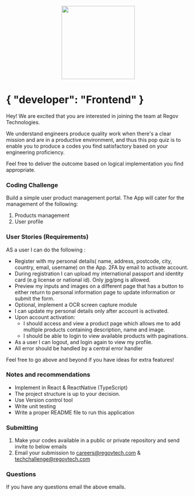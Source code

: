 <p align="center">
  <img src="https://static.wixstatic.com/media/3ba736_be1f7ac0f8bf4e049a5fb6616b18d827~mv2_d_1937_1405_s_2.png/v1/fill/w_220,h_140,al_c,q_85,usm_0.66_1.00_0.01/Regov%20Technologies%202%20PNG_edited.webp" width="200">
</p>

# { "developer": "Frontend" }

Hey! We are excited that you are interested in joining the team at Regov Technologies.

We understand engineers produce quality work when there's a clear mission and are in a productive environment, and thus this pop quiz is to enable you to produce a codes you find satisfactory based on your engineering proficiency.

Feel free to deliver the outcome based on logical implementation you find appropriate. 
### Coding Challenge

Build a simple user product management portal. The App will cater for the management of the following:
1. Products management
2. User profile


### User Stories (Requirements)

AS a user I can do the following :

- Register with my personal details( name, address, postcode, city, country, email, username) on the App. 2FA by email to activate account.
- During registration I can upload my international passport and identity card (e.g license or national id). 
  Only jpg/png is allowed.
- Preview my inputs and images on a different page that has a button to either return to personal information page to update information or submit the form.
- Optional, implement a OCR screen capture module
- I can update my personal details only after account is activated.
- Upon account activation:
   - I should access and view a product page which allows me to add multiple products containing description, name and image.
   - I should be able to login to view available products with paginations.
- As a user I can logout, and login again to view my profile.
- All error should be handled by a central error handler


Feel free to go above and beyond if you have ideas for extra features!

### Notes and recommendations

- Implement in React & ReactNative (TypeScript)
- The project structure is up to your decision.
- Use Version control tool 
- Write unit testing 
- Write a proper README file to run this application
### Submitting

1. Make your codes available in a public or private repository and send invite to below emails
2. Email your submission to careers@regovtech.com & techchallenge@regovtech.com

### Questions

If you have any questions email the above emails.
